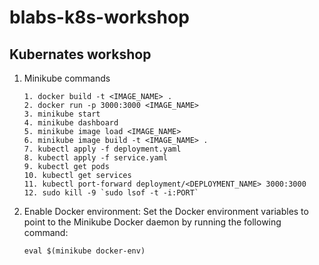 # blabs-k8s-workshop
## Kubernates workshop


1. Minikube commands
    ```
    1. docker build -t <IMAGE_NAME> .
    2. docker run -p 3000:3000 <IMAGE_NAME>
    3. minikube start
    4. minikube dashboard
    5. minikube image load <IMAGE_NAME>
    6. minikube image build -t <IMAGE_NAME> .
    7. kubectl apply -f deployment.yaml
    8. kubectl apply -f service.yaml
    9. kubectl get pods
    10. kubectl get services
    11. kubectl port-forward deployment/<DEPLOYMENT_NAME> 3000:3000
    12. sudo kill -9 `sudo lsof -t -i:PORT`
    ```

2. Enable Docker environment: Set the Docker environment variables to point to the Minikube Docker daemon by running the following command:
    ```
    eval $(minikube docker-env)
    ```

